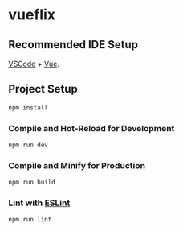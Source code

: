 # vueflix


## Recommended IDE Setup

[VSCode](https://code.visualstudio.com/) + [Vue](https://marketplace.visualstudio.com/items?itemName=Vue.volar).


## Project Setup

```sh
npm install
```

### Compile and Hot-Reload for Development

```sh
npm run dev
```

### Compile and Minify for Production

```sh
npm run build
```

### Lint with [ESLint](https://eslint.org/)

```sh
npm run lint
```
